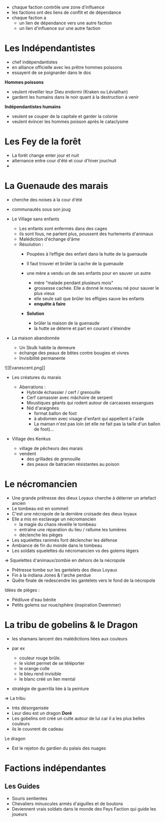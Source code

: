 - chaque faction contrôle une zone d'influence
- les factions ont des liens de conflit et de dépendance
- chaque faction a 
	- un lien de dépendance vers une autre faction
	- un lien d'influence sur une autre faction


# Les Indépendantistes
- chef indépendantistes
- en alliance officielle avec les prêtre hommes poissons
- essayent de se poignarder dans le dos

**Hommes poissons**
- veulent réveiller leur Dieu endormi (Kraken ou Léviathan)
- gardent les humains dans le noir quant à la destruction à venir

**Indépendantistes humains**
- veulent se couper de la capitale et garder la colonie
- veulent évincer les hommes poisson après le cataclysme


# Les Fey de la forêt

- La forêt change enter jour et nuit
- alternance entre cour d'été et cour d'hiver jour/nuit
- 

# La Guenaude des marais

- cherche des noises à la cour d'été
- communautés sous son joug

- Le Village sans enfants
	- Les enfants sont enfermés dans des cages
	- ils sont fous, ne parlent plus, poussent des hurlements d'animaux
	- Malédiction d'échange d'âme
	- Résolution : 
		- Poupées à l’effigie des enfant dans la hutte de la guenaude
		- Il faut trouver et brûler la cache de la guenaude
		- une mère a vendu un de ses enfants pour en sauver un autre
			- mère "malade pendant plusieurs mois"
			- grossesse cachée. Elle a donné le nouveau né pour sauver le plus vieux
			- elle seule sait que brûler les effigies sauve les enfants
			- **enquête à faire**
			
		- **Solution**
			- brûler la maison de la guenaude
			- la hutte se déterre et part en courant s'éteindre 

- La maison abandonnée
	- Un Skulk habite la demeure
	- échange des peaux de bêtes contre bougies et vivres
	- Invisibilité permanente

![[Evanescent.png]]

- Les créatures du marais
	- Aberrations :
		- Hybride échassier / cerf / grenouille
		- Cerf carnassier avec mâchoire de serpent
		- Moustiques géants qui rodent autour de carcasses exsangues
		- Nid d'araignées 
			- format ballon de foot 
			- à abdomen avec visage d'enfant qui appellent à l'aide
			- La maman n'est pas loin (et elle ne fait pas la taille d'un ballon de foot)...

- Village des Kenkus
	- village de pêcheurs des marais
	- vendent 
		- des grillades de grenouille
		- des peaux de batracien résistantes au poison
# Le nécromancien

- Une grande prêtresse des dieux Loyaux cherche à déterrer un artefact ancien
- Le tombeau est en sommeil
- C'est une nécropole de la dernière croisade des dieux loyaux
- Elle a mis en esclavage un nécromancien
	- la magie du chaos réveille le tombeau
	- entraîne une réparation du lieu / rallume les lumières
	- déclenche les pièges
- Les squelettes ranimés font déclencher les défense
- Ambiance de fin du monde dans le tombeau
- Les soldats squelettes du nécromancien vs des golems légers

=> Squelettes d'animaux/zombie en dehors de la nécropole

- Prêtresse tombe sur les gantelets des dieux Loyaux
- Fin à la indiana Jones & l'arche perdue
- Quête finale de redescendre les gantelets vers le fond de la nécropole

Idées de pièges : 
- Pédiluve d'eau bénite
- Petits golems sur roue/sphère (inspiration Dwemmer)


# La tribu de gobelins & le Dragon

- les shamans lancent des malédictions liées aux couleurs
- par ex 
	- couleur rouge brûle. 
	- le violet permet de se téléporter
	- le orange colle
	- le bleu rend invisible
	- le blanc créé un lien mental

- stratégie de guerrilla liée à la peinture

=> La tribu
- très désorganisée
- Leur dieu est un dragon **Doré**
- Les gobelins ont créé un culte autour de lui car il a les plus belles couleurs
- ils le couvrent de cadeau

Le dragon
- Est le rejeton du gardien du palais des nuages

# Factions indépendantes
## Les Guides

- Souris sentientes
- Chevaliers minuscules armés d'aiguilles et de boutons
- Deviennent vrais soldats dans le monde des Feys
Faction qui guide les joueurs
